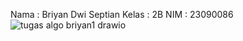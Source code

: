 Nama   : Briyan Dwi Septian
Kelas  : 2B
NIM : 23090086
![tugas algo briyan1 drawio](https://github.com/briyan66/algoritmatipedata2/assets/145635632/c29bd591-6b5b-4204-93a4-8ab7c82728d7)
